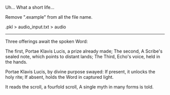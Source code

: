 Uh...
What a short life...

Remove ".example" from all the file name.

.pkl > audio_input.txt > audio

----------

Three offerings await the spoken Word:

The first,
Portae Klavis Lucis, a prize already made;
The second,
A Scribe's sealed note, which points to distant lands;
The Third,
Echo's voice, held in the hands.

Portae Klavis Lucis, by divine purpose swayed:
If present, it unlocks the holy rite;
If absent, holds the Word in captured light.

It reads the scroll, a fourfold scroll,
A single myth in many forms is told.